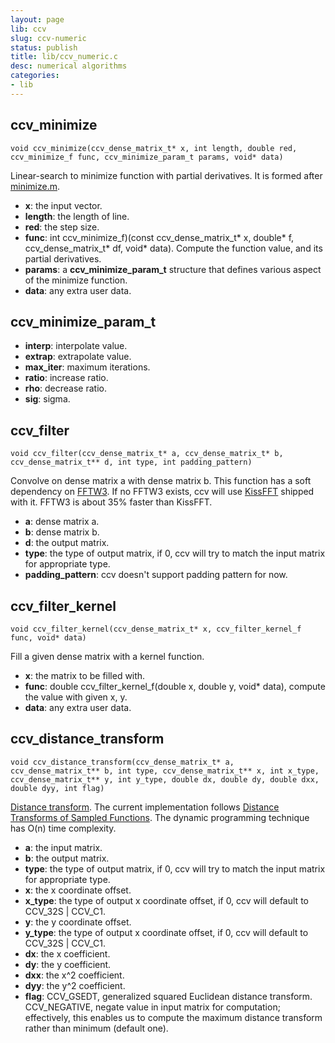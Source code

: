 ```yaml
---
layout: page
lib: ccv
slug: ccv-numeric
status: publish
title: lib/ccv_numeric.c
desc: numerical algorithms
categories:
- lib
---
```


ccv_minimize
------------

	void ccv_minimize(ccv_dense_matrix_t* x, int length, double red, ccv_minimize_f func, ccv_minimize_param_t params, void* data)

Linear-search to minimize function with partial derivatives. It is formed after [minimize.m](http://www.gatsby.ucl.ac.uk/~edward/code/minimize/example.html).

 * **x**: the input vector.
 * **length**: the length of line.
 * **red**: the step size.
 * **func**: int ccv\_minimize\_f)(const ccv\_dense\_matrix\_t* x, double* f, ccv\_dense\_matrix\_t* df, void* data). Compute the function value, and its partial derivatives.
 * **params**: a **ccv\_minimize\_param\_t** structure that defines various aspect of the minimize function.
 * **data**: any extra user data.

ccv_minimize_param_t
--------------------

 * **interp**: interpolate value.
 * **extrap**: extrapolate value.
 * **max_iter**: maximum iterations.
 * **ratio**: increase ratio.
 * **rho**: decrease ratio.
 * **sig**: sigma.

ccv_filter
----------

	void ccv_filter(ccv_dense_matrix_t* a, ccv_dense_matrix_t* b, ccv_dense_matrix_t** d, int type, int padding_pattern)

Convolve on dense matrix a with dense matrix b. This function has a soft dependency on [FFTW3](http://fftw.org/). If no FFTW3 exists, ccv will use [KissFFT](http://sourceforge.net/projects/kissfft/) shipped with it. FFTW3 is about 35% faster than KissFFT.

 * **a**: dense matrix a.
 * **b**: dense matrix b.
 * **d**: the output matrix.
 * **type**: the type of output matrix, if 0, ccv will try to match the input matrix for appropriate type.
 * **padding_pattern**: ccv doesn't support padding pattern for now.

ccv_filter_kernel
-----------------

	void ccv_filter_kernel(ccv_dense_matrix_t* x, ccv_filter_kernel_f func, void* data)

Fill a given dense matrix with a kernel function.

 * **x**: the matrix to be filled with.
 * **func**: double ccv\_filter\_kernel\_f(double x, double y, void* data), compute the value with given x, y.
 * **data**: any extra user data.

ccv_distance_transform
----------------------

	void ccv_distance_transform(ccv_dense_matrix_t* a, ccv_dense_matrix_t** b, int type, ccv_dense_matrix_t** x, int x_type, ccv_dense_matrix_t** y, int y_type, double dx, double dy, double dxx, double dyy, int flag)

[Distance transform](https://en.wikipedia.org/wiki/Distance_transform). The current implementation follows [Distance Transforms of Sampled Functions](http://www.cs.cornell.edu/~dph/papers/dt.pdf). The dynamic programming technique has O(n) time complexity.

 * **a**: the input matrix.
 * **b**: the output matrix.
 * **type**: the type of output matrix, if 0, ccv will try to match the input matrix for appropriate type.
 * **x**: the x coordinate offset.
 * **x_type**: the type of output x coordinate offset, if 0, ccv will default to CCV\_32S \| CCV\_C1.
 * **y**: the y coordinate offset.
 * **y_type**: the type of output x coordinate offset, if 0, ccv will default to CCV\_32S \| CCV\_C1.
 * **dx**: the x coefficient.
 * **dy**: the y coefficient.
 * **dxx**: the x^2 coefficient.
 * **dyy**: the y^2 coefficient.
 * **flag**: CCV\_GSEDT, generalized squared Euclidean distance transform. CCV\_NEGATIVE, negate value in input matrix for computation; effectively, this enables us to compute the maximum distance transform rather than minimum (default one).